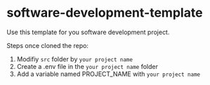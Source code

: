 # software-development-template
 Use this template for you software development project. 

Steps once cloned the repo:
1. Modifiy ```src``` folder by ```your project name```
2. Create a .env file in the ```your project name``` folder
3. Add a variable named PROJECT_NAME with ```your project name```
